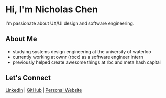 # Hi, I'm Nicholas Chen  
I'm passionate about UX/UI design and software engineering. 

## About Me  
- studying systems design engineering at the university of waterloo
- currently working at ownr (rbcx) as a software engineer intern
- previously helped create awesome things at rbc and meta hash capital

## Let's Connect  
[LinkedIn]([https://www.linkedin.com/in/nicholas-chen-85886726a/]) | [GitHub]([https://github.com/nicholaschen09]) | [Personal Website]([your-portfolio-link](https://nicholas-personal-website-eta.vercel.app))  
